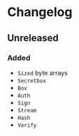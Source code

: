 # Changelog

## Unreleased

### Added

* `Sized` byte arrays
* `Secretbox`
* `Box`
* `Auth`
* `Sign`
* `Stream`
* `Hash`
* `Verify`
